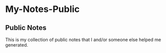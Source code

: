 # My-Notes-Public
Public Notes
------------------
This is my collection of public notes that I and/or someone else helped me generated.
